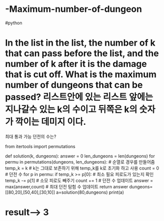 # -Maximum-number-of-dungeon
#python
# In the list in the list, the number of k that can pass before the list, and the number of k after it is the damage that is cut off. What is the maximum number of dungeons that can be passed? 리스트안에 있는 리스트 앞에는 지나갈수 있는 k의 수이고 뒤쪽은 k의 숫자가 깍이는 데미지 이다.
최대 통과 가능 던전의 수는?

from itertools import permutations

def solution(k, dungeons):
    answer = 0
    len_dungeons = len(dungeons)
    for permu in permutations(dungeons, len_dungeons):  # 순열로 경우를 만들어줌
        temp_k = k  # k는 그대로 보존하기 위해 temp_k를 k로 초기화 하고 사용
        count = 0  # 던전 수
        for p in permu:
            if temp_k >= p[0]:  # 최소 필요 피로도가 있는지 확인
                temp_k -= p[1]  # 소모 피로도 빼주기
                count += 1  # 던전 수 업데이트
        answer = max(answer,count)  # 최대 던전 탐험 수 업데이트
    return answer
dungeons=[[80,20],[50,40],[30,10]]
a=solution(80,dungeons)
print(a)
# result--> 3

